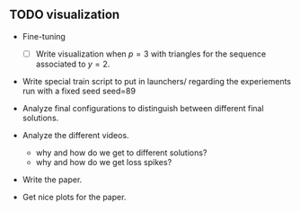 
## TODO visualization

- Fine-tuning
    - [ ] Write visualization when $p=3$ with triangles for the sequence associated to $y = 2$.

- Write special train script to put in launchers/ regarding the experiements run with a fixed seed seed=89

- Analyze final configurations to distinguish between different final solutions.
- Analyze the different videos.
    - why and how do we get to different solutions?
    - why and how do we get loss spikes?
- Write the paper.
- Get nice plots for the paper.
